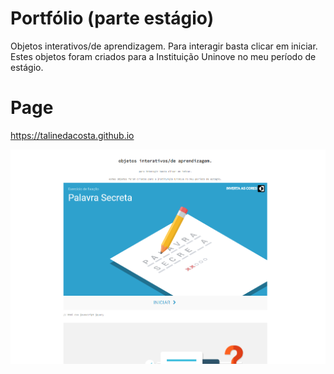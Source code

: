 # Portfólio (parte estágio)
Objetos interativos/de aprendizagem.
Para interagir basta clicar em iniciar.
Estes objetos foram criados para a Instituição Uninove no meu período de estágio.

# Page
https://talinedacosta.github.io

![Screenshot](/screenshot/screenshot.png)
